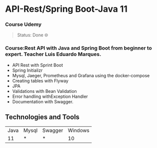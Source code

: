 <h1>API-Rest/Spring Boot-Java 11</h1> 
<h3>Course Udemy</h3>

> Status: Done 🌐

### Course:Rest API with Java and Spring Boot from beginner to expert. Teacher Luis Eduardo Marques.
+ API Rest with Sprint Boot
+ Spring Initializr
+ Mysql, Jaeger, Prometheus and  Grafana using the docker-compose
+ Creating tables with Flyway
+ JPA
+ Validations with Bean Validation
+ Error handling withException Handler
+ Documentation with Swagger.

## Technologies and Tools
<table>
  <tr> 
    <td>Java</td>
    <td>Mysql</td>
    <td>Swagger</td>
    <td>Windows</td>
  </tr>
  <tr> 
    <td>11</td>
    <td>*</td>
    <td>*</td>
    <td>10</td>
  </tr>
</table>
